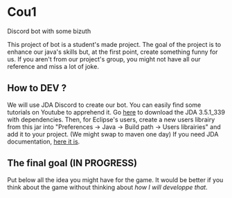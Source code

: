 # Cou1
Discord bot with some bizuth

This project of bot is a student's made project. The goal of the project is to enhance our java's skills but, at the first point, create something funny for us.
If you aren't from our project's group, you might not have all our reference and miss a lot of joke.


## How to DEV ?

We will use JDA Discord to create our bot. You can easily find some tutorials on Youtube to apprehend it.
Go [here](https://github.com/DV8FromTheWorld/JDA/releases) to download the JDA 3.5.1_339 with dependencies.
Then, for Eclipse's users, create a new users librairy from this jar into "Preferences -> Java -> Build path -> Users librairies" and add it to your project. (We might swap to maven one day)
If you need JDA documentation, [here it is](http://home.dv8tion.net:8080/job/JDA/javadoc/).

## The final goal (IN PROGRESS)

Put below all the idea you might have for the game. It would be better if you think about the game without thinking about *how I will developpe that*.
